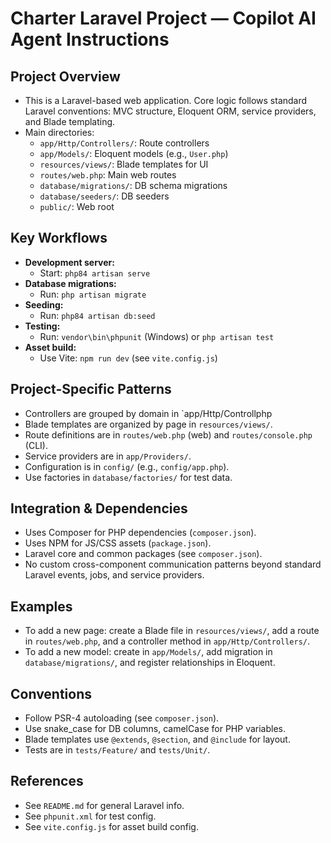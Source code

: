 # Charter Laravel Project — Copilot AI Agent Instructions

## Project Overview
- This is a Laravel-based web application. Core logic follows standard Laravel conventions: MVC structure, Eloquent ORM, service providers, and Blade templating.
- Main directories:
  - `app/Http/Controllers/`: Route controllers
  - `app/Models/`: Eloquent models (e.g., `User.php`)
  - `resources/views/`: Blade templates for UI
  - `routes/web.php`: Main web routes
  - `database/migrations/`: DB schema migrations
  - `database/seeders/`: DB seeders
  - `public/`: Web root

## Key Workflows
- **Development server:**
  - Start: `php84 artisan serve`
- **Database migrations:**
  - Run: `php artisan migrate`
- **Seeding:**
  - Run: `php84 artisan db:seed`
- **Testing:**
  - Run: `vendor\bin\phpunit` (Windows) or `php artisan test`
- **Asset build:**
  - Use Vite: `npm run dev` (see `vite.config.js`)

## Project-Specific Patterns
- Controllers are grouped by domain in `app/Http/Controllphp
- Blade templates are organized by page in `resources/views/`.
- Route definitions are in `routes/web.php` (web) and `routes/console.php` (CLI).
- Service providers are in `app/Providers/`.
- Configuration is in `config/` (e.g., `config/app.php`).
- Use factories in `database/factories/` for test data.

## Integration & Dependencies
- Uses Composer for PHP dependencies (`composer.json`).
- Uses NPM for JS/CSS assets (`package.json`).
- Laravel core and common packages (see `composer.json`).
- No custom cross-component communication patterns beyond standard Laravel events, jobs, and service providers.

## Examples
- To add a new page: create a Blade file in `resources/views/`, add a route in `routes/web.php`, and a controller method in `app/Http/Controllers/`.
- To add a new model: create in `app/Models/`, add migration in `database/migrations/`, and register relationships in Eloquent.

## Conventions
- Follow PSR-4 autoloading (see `composer.json`).
- Use snake_case for DB columns, camelCase for PHP variables.
- Blade templates use `@extends`, `@section`, and `@include` for layout.
- Tests are in `tests/Feature/` and `tests/Unit/`.

## References
- See `README.md` for general Laravel info.
- See `phpunit.xml` for test config.
- See `vite.config.js` for asset build config.



